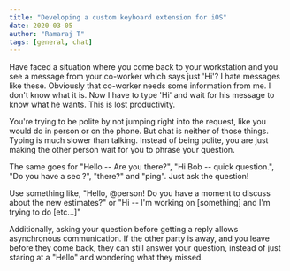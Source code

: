 ```yaml
---
title: "Developing a custom keyboard extension for iOS"
date: 2020-03-05
author: "Ramaraj T"
tags: [general, chat]
---
```

Have faced a situation where you come back to your workstation and you see a message from your co-worker which says just 'Hi'? I hate messages like these. Obviously that co-worker needs some information from me. I don't know what it is. Now I have to type 'Hi' and wait for his message to know what he wants. This is lost productivity.

You're trying to be polite by not jumping right into the request, like you would do in person or on the phone. But chat is neither of those things. Typing is much slower than talking. Instead of being polite, you are just making the other person wait for you to phrase your question.

The same goes for "Hello -- Are you there?", "Hi Bob -- quick question.", "Do you have a sec ?", "there?" and "ping". Just ask the question!

Use something like, "Hello, @person! Do you have a moment to discuss about the new estimates?" or "Hi -- I'm working on [something] and I'm trying to do [etc...]"

Additionally, asking your question before getting a reply allows asynchronous communication. If the other party is away, and you leave before they come back, they can still answer your question, instead of just staring at a "Hello" and wondering what they missed.

